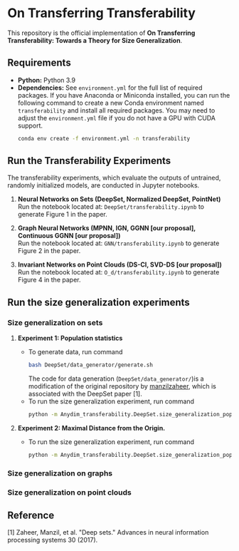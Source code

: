 # On Transferring Transferability
This repository is the official implementation of **On Transferring Transferability: Towards a Theory for Size Generalization**. 

## Requirements

* **Python:** Python 3.9
* **Dependencies:** See `environment.yml` for the full list of required packages.
If you have Anaconda or Miniconda installed, you can run the following command to  create a new Conda environment named `transferability`  and install all required packages. You may need to adjust the `environment.yml` file if you do not have a GPU with CUDA support.
    ```bash
    conda env create -f environment.yml -n transferability
    ```

## Run the Transferability Experiments

The transferability experiments, which evaluate the outputs of untrained, randomly initialized models, are conducted in Jupyter notebooks.

1. **Neural Networks on Sets (DeepSet, Normalized DeepSet, PointNet)**  
   Run the notebook located at:  `DeepSet/transferability.ipynb`  to generate Figure 1 in the paper.

2. **Graph Neural Networks (MPNN, IGN, GGNN [our proposal], Continuous GGNN [our proposal])**  
   Run the notebook located at:  `GNN/transferability.ipynb` to generate Figure 2 in the paper.

3. **Invariant Networks on Point Clouds (DS-CI, SVD-DS [our proposal])**  
   Run the notebook located at:  `O_d/transferability.ipynb` to generate Figure 4 in the paper.

## Run the size generalization experiments
### Size generalization on sets
1. **Experiment 1: Population statistics**
   * To generate data, run command
      ```bash
      bash DeepSet/data_generator/generate.sh
      ```
      The code for data generation (`DeepSet/data_generator/`)is a modification of the original repository by [manzilzaheer]("https://github.com/manzilzaheer/DeepSets), which is associated with the DeepSet paper [1].
   * To run the size generalization experiment, run command
      ```bash
      python -m Anydim_transferability.DeepSet.size_generalization_popstats
      ```

2. **Experiment 2: Maximal Distance from the Origin.**
   * To run the size generalization experiment, run command
      ```bash
      python -m Anydim_transferability.DeepSet.size_generalization_popstats
      ```
### **Size generalization on graphs**
### **Size generalization on point clouds**


## Reference
[1] Zaheer, Manzil, et al. "Deep sets." Advances in neural information processing systems 30 (2017).